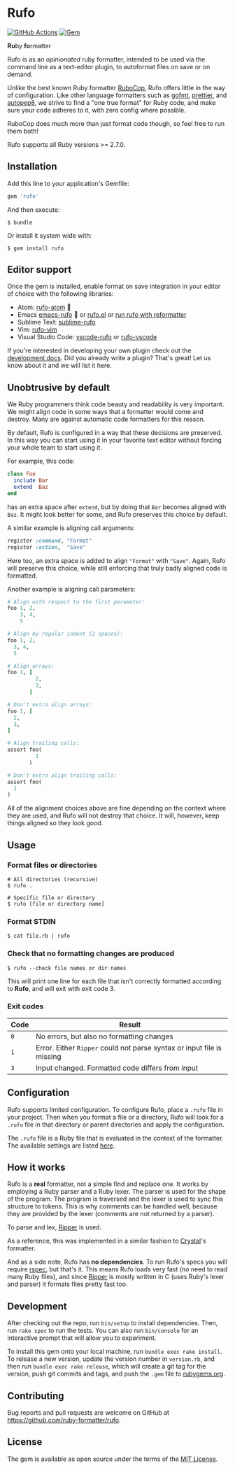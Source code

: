 # Rufo

[![GitHub Actions](https://github.com/ruby-formatter/rufo/workflows/CI/badge.svg)](https://github.com/ruby-formatter/rufo/actions/workflows/ci.yml)
[![Gem](https://img.shields.io/gem/v/rufo.svg)](https://rubygems.org/gems/rufo)

**Ru**by **fo**rmatter


Rufo is as an _opinionated_ ruby formatter, intended to be used via the command line as a text-editor plugin, to autoformat files on save or on demand.

Unlike the best known Ruby formatter [RuboCop](https://github.com/bbatsov/rubocop), Rufo offers little in the way of configuration. Like other language formatters such as [gofmt](https://golang.org/cmd/gofmt/), [prettier](https://github.com/prettier/prettier), and [autopep8](https://github.com/hhatto/autopep8), we strive to find a "one true format" for Ruby code, and make sure your code adheres to it, with zero config where possible.

RuboCop does much more than just format code though, so feel free to run them both!

Rufo supports all Ruby versions >= 2.7.0.

## Installation

Add this line to your application's Gemfile:

```ruby
gem 'rufo'
```

And then execute:

    $ bundle

Or install it system wide with:

    $ gem install rufo

## Editor support

Once the gem is installed, enable format on save integration in your editor of choice with the following libraries:

- Atom: [rufo-atom](https://github.com/bmulvihill/rufo-atom) :construction:
- Emacs [emacs-rufo](https://github.com/aleandros/emacs-rufo) :construction: or [rufo.el](https://github.com/danielma/rufo.el) or [run rufo with reformatter](https://gist.github.com/kzkn/5c80c24d39e5e7b7881d55ad04605c5b)
- Sublime Text: [sublime-rufo](https://github.com/ruby-formatter/sublime-rufo)
- Vim: [rufo-vim](https://github.com/splattael/rufo-vim)
- Visual Studio Code: [vscode-rufo](https://marketplace.visualstudio.com/items?itemName=mbessey.vscode-rufo) or [rufo-vscode](https://marketplace.visualstudio.com/items?itemName=siliconsenthil.rufo-vscode)

If you're interested in developing your own plugin check out the [development docs](docs/developing-rufo.md). Did you already write a plugin? That's great! Let us know about it and
we will list it here.


## Unobtrusive by default

We Ruby programmers think code beauty and readability is very important. We might align code
in some ways that a formatter would come and destroy. Many are against automatic code formatters
for this reason.

By default, Rufo is configured in a way that these decisions are preserved. In this way you
can start using it in your favorite text editor without forcing your whole team to start using it.

For example, this code:

```ruby
class Foo
  include Bar
  extend  Baz
end
```

has an extra space after `extend`, but by doing that `Bar` becomes aligned with `Baz`.
It might look better for some, and Rufo preserves this choice by default.

A similar example is aligning call arguments:

```ruby
register :command, "Format"
register :action,  "Save"
```

Here too, an extra space is added to align `"Format"` with `"Save"`. Again, Rufo will preserve
this choice, while still enforcing that truly badly aligned code is formatted.

Another example is aligning call parameters:

```ruby
# Align with respect to the first parameter:
foo 1, 2,
    3, 4,
    5

# Align by regular indent (2 spaces):
foo 1, 2,
  3, 4,
  5

# Align arrays:
foo 1, [
         2,
         3,
       ]

# Don't extra align arrays:
foo 1, [
  2,
  3,
]

# Align trailing calls:
assert foo(
         1
       )

# Don't extra align trailing calls:
assert foo(
  1
)
```

All of the alignment choices above are fine depending on the context where they are
used, and Rufo will not destroy that choice. It will, however, keep things aligned
so they look good.

## Usage

### Format files or directories

```
# All directories (recursive)
$ rufo .

# Specific file or directory
$ rufo [file or directory name]
```

### Format STDIN

```
$ cat file.rb | rufo
```

### Check that no formatting changes are produced

```
$ rufo --check file names or dir names
```

This will print one line for each file that isn't correctly formatted
according to **Rufo**, and will exit with exit code 3.

### Exit codes

| Code | Result |
| ---- | ---- |
| `0` | No errors, but also no formatting changes |
| `1` | Error. Either `Ripper` could not parse syntax or input file is missing |
| `3` | Input changed. Formatted code differs from input |


## Configuration

Rufo supports limited configuration.
To configure Rufo, place a `.rufo` file in your project. Then when you format a file or a directory,
Rufo will look for a `.rufo` file in that directory or parent directories and apply the configuration.

The `.rufo` file is a Ruby file that is evaluated in the context of the formatter.
The available settings are listed [here](docs/settings.md).

## How it works

Rufo is a **real** formatter, not a simple find and replace one. It works by employing
a Ruby parser and a Ruby lexer. The parser is used for the shape of the program. The program
is traversed and the lexer is used to sync this structure to tokens. This is why comments
can be handled well, because they are provided by the lexer (comments are not returned by
a parser).

To parse and lex, [Ripper](https://ruby-doc.org/stdlib-2.4.0/libdoc/ripper/rdoc/Ripper.html) is used.

As a reference, this was implemented in a similar fashion to [Crystal](https://github.com/crystal-lang/crystal)'s formatter.

And as a side note, Rufo has **no dependencies**. To run Rufo's specs you will require [rspec](https://github.com/rspec/rspec), but that's it.
This means Rufo loads very fast (no need to read many Ruby files), and since [Ripper](https://ruby-doc.org/stdlib-2.4.0/libdoc/ripper/rdoc/Ripper.html) is mostly written
in C (uses Ruby's lexer and parser) it formats files pretty fast too.

## Development

After checking out the repo, run `bin/setup` to install dependencies. Then, run `rake spec` to run the tests. You can also run `bin/console` for an interactive prompt that will allow you to experiment.

To install this gem onto your local machine, run `bundle exec rake install`. To release a new version, update the version number in `version.rb`, and then run `bundle exec rake release`, which will create a git tag for the version, push git commits and tags, and push the `.gem` file to [rubygems.org](https://rubygems.org).

## Contributing

Bug reports and pull requests are welcome on GitHub at https://github.com/ruby-formatter/rufo.

## License

The gem is available as open source under the terms of the [MIT License](http://opensource.org/licenses/MIT).
